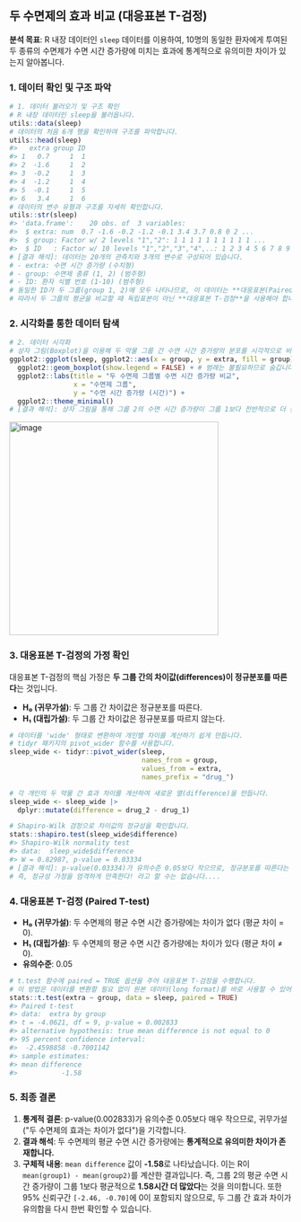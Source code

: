 ## 두 수면제의 효과 비교 (대응표본 T-검정)

**분석 목표**: R 내장 데이터인 `sleep` 데이터를 이용하여, 10명의 동일한 환자에게 투여된 두 종류의 수면제가 수면 시간 증가량에 미치는 효과에 통계적으로 유의미한 차이가 있는지 알아봅니다.

### 1. 데이터 확인 및 구조 파악

```R
# 1. 데이터 불러오기 및 구조 확인
# R 내장 데이터인 sleep을 불러옵니다.
utils::data(sleep)
# 데이터의 처음 6개 행을 확인하여 구조를 파악합니다.
utils::head(sleep)
#>   extra group ID
#> 1   0.7     1  1
#> 2  -1.6     1  2
#> 3  -0.2     1  3
#> 4  -1.2     1  4
#> 5  -0.1     1  5
#> 6   3.4     1  6
# 데이터의 변수 유형과 구조를 자세히 확인합니다.
utils::str(sleep)
#> 'data.frame':	20 obs. of  3 variables:
#>  $ extra: num  0.7 -1.6 -0.2 -1.2 -0.1 3.4 3.7 0.8 0 2 ...
#>  $ group: Factor w/ 2 levels "1","2": 1 1 1 1 1 1 1 1 1 1 ...
#>  $ ID   : Factor w/ 10 levels "1","2","3","4",..: 1 2 3 4 5 6 7 8 9 10 ...
# [결과 해석]: 데이터는 20개의 관측치와 3개의 변수로 구성되어 있습니다.
# - extra: 수면 시간 증가량 (수치형)
# - group: 수면제 종류 (1, 2) (범주형)
# - ID: 환자 식별 번호 (1-10) (범주형)
# 동일한 ID가 두 그룹(group 1, 2)에 모두 나타나므로, 이 데이터는 **대응표본(Paired Sample)** 데이터입니다.
# 따라서 두 그룹의 평균을 비교할 때 독립표본이 아닌 **대응표본 T-검정**을 사용해야 합니다.
```

### 2. 시각화를 통한 데이터 탐색

```R
# 2. 데이터 시각화
# 상자 그림(Boxplot)을 이용해 두 약물 그룹 간 수면 시간 증가량의 분포를 시각적으로 비교합니다.
ggplot2::ggplot(sleep, ggplot2::aes(x = group, y = extra, fill = group)) +
  ggplot2::geom_boxplot(show.legend = FALSE) + # 범례는 불필요하므로 숨깁니다.
  ggplot2::labs(title = "두 수면제 그룹별 수면 시간 증가량 비교",
                x = "수면제 그룹",
                y = "수면 시간 증가량 (시간)") +
  ggplot2::theme_minimal()
# [결과 해석]: 상자 그림을 통해 그룹 2의 수면 시간 증가량이 그룹 1보다 전반적으로 더 높은 경향을 보입니다.
```

<img width="373" height="380" alt="image" src="https://github.com/user-attachments/assets/5c03ee7f-203b-4dff-9313-47c49cbe782d" />



### 3. 대응표본 T-검정의 가정 확인

대응표본 T-검정의 핵심 가정은 **두 그룹 간의 차이값(differences)이 정규분포를 따른다**는 것입니다.

-   **H₀ (귀무가설)**: 두 그룹 간 차이값은 정규분포를 따른다.
-   **H₁ (대립가설)**: 두 그룹 간 차이값은 정규분포를 따르지 않는다.

```R
# 데이터를 'wide' 형태로 변환하여 개인별 차이를 계산하기 쉽게 만듭니다.
# tidyr 패키지의 pivot_wider 함수를 사용합니다.
sleep_wide <- tidyr::pivot_wider(sleep, 
                                 names_from = group, 
                                 values_from = extra, 
                                 names_prefix = "drug_")

# 각 개인의 두 약물 간 효과 차이를 계산하여 새로운 열(difference)을 만듭니다.
sleep_wide <- sleep_wide |>
  dplyr::mutate(difference = drug_2 - drug_1)

# Shapiro-Wilk 검정으로 차이값의 정규성을 확인합니다.
stats::shapiro.test(sleep_wide$difference)
#> Shapiro-Wilk normality test
#> data:  sleep_wide$difference
#> W = 0.82987, p-value = 0.03334
# [결과 해석]: p-value(0.03334)가 유의수준 0.05보다 작으므로, 정규분포를 따른다는 귀무가설을 기각합니다.
# 즉, 정규성 가정을 엄격하게 만족한다! 라고 할 수는 없습니다.... 
```

### 4. 대응표본 T-검정 (Paired T-test)

-   **H₀ (귀무가설)**: 두 수면제의 평균 수면 시간 증가량에는 차이가 없다 (평균 차이 = 0).
-   **H₁ (대립가설)**: 두 수면제의 평균 수면 시간 증가량에는 차이가 있다 (평균 차이 ≠ 0).
-   **유의수준**: 0.05

```R
# t.test 함수에 paired = TRUE 옵션을 주어 대응표본 T-검정을 수행합니다.
# 이 방법은 데이터를 변환할 필요 없이 원본 데이터(long format)를 바로 사용할 수 있어 편리합니다.
stats::t.test(extra ~ group, data = sleep, paired = TRUE)
#> Paired t-test
#> data:  extra by group
#> t = -4.0621, df = 9, p-value = 0.002833
#> alternative hypothesis: true mean difference is not equal to 0
#> 95 percent confidence interval:
#>  -2.4598858 -0.7001142
#> sample estimates:
#> mean difference 
#>           -1.58 
```

### 5. 최종 결론

1.  **통계적 결론**: p-value(0.002833)가 유의수준 0.05보다 매우 작으므로, 귀무가설("두 수면제의 효과는 차이가 없다")을 기각합니다.
2.  **결과 해석**: 두 수면제의 평균 수면 시간 증가량에는 **통계적으로 유의미한 차이가 존재합니다.**
3.  **구체적 내용**: `mean difference` 값이 **-1.58**로 나타났습니다. 이는 R이 `mean(group1) - mean(group2)`를 계산한 결과입니다. 즉, 그룹 2의 평균 수면 시간 증가량이 그룹 1보다 평균적으로 **1.58시간 더 많았다**는 것을 의미합니다. 또한 95% 신뢰구간 `[-2.46, -0.70]`에 0이 포함되지 않으므로, 두 그룹 간 효과 차이가 유의함을 다시 한번 확인할 수 있습니다.
